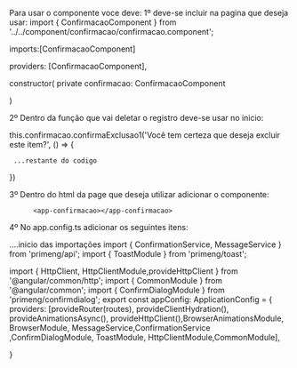 Para usar o componente voce deve:
1º deve-se incluir na pagina que deseja usar:
import { ConfirmacaoComponent } from '../../component/confirmacao/confirmacao.component';

imports:[ConfirmacaoComponent]

 providers: [ConfirmacaoComponent],

 constructor(
  private confirmacao: ConfirmacaoComponent
  
 )

2º Dentro da função que vai deletar o registro deve-se usar no inicio:
   
   this.confirmacao.confirmaExclusao1('Você tem certeza que deseja excluir este item?', () => { 
   
     ...restante do codigo
   
   })

3º Dentro do html da page que deseja utilizar adicionar o componente:

          <app-confirmacao></app-confirmacao>


4º No app.config.ts adicionar os seguintes itens:

....inicio das importações
import { ConfirmationService, MessageService } from 'primeng/api';
import { ToastModule } from 'primeng/toast';

import { HttpClient, HttpClientModule,provideHttpClient } from '@angular/common/http';
import { CommonModule } from '@angular/common';
import { ConfirmDialogModule } from 'primeng/confirmdialog';
export const appConfig: ApplicationConfig = {
  providers: [provideRouter(routes), provideClientHydration(), provideAnimationsAsync(), provideHttpClient(),BrowserAnimationsModule,
     BrowserModule, MessageService,ConfirmationService ,ConfirmDialogModule, ToastModule, HttpClientModule,CommonModule],
     
}


